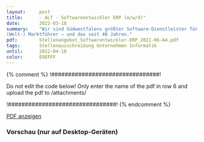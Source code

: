 ```yaml
---
layout:     post
title:      - ALT - Softwareentwickler ERP (m/w/d)"
date:       2022-03-18
summary:    "Wir sind Südwestfalens größter Software-Dienstleister für die Entwicklung individueller Industrie-Software und technologischer Berater vieler
(Welt-) Marktführer – und das seit 40 Jahren."
pdf:        Stellenangebot_Softwarentwickler-ERP_2021-06-A4.pdf
tags:       Stellenausschreibung Unternehmen Informatik
until:		2022-04-10
color:      E9EFFF
---
```


{% comment %}
!################################!

Do not edit the code below! Only enter the name of the pdf in row 6 and upload the pdf to /attachments/

!################################!
{% endcomment %}

<a class="btn btn-primary" href="{{ site.url }}/attachments/{{page.pdf}}">PDF anzeigen</a>

<h3>Vorschau (nur auf Desktop-Geräten)</h3>
<div class="d-none d-sm-block">
    <object data="{{ site.url }}/attachments/{{page.pdf}}" width="100%" height="1010" type='application/pdf'>
    </object>
</div>
